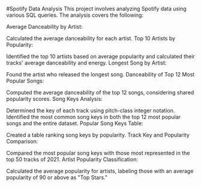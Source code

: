 #Spotify Data Analysis
This project involves analyzing Spotify data using various SQL queries. The analysis covers the following:

Average Danceability by Artist:

Calculated the average danceability for each artist.
Top 10 Artists by Popularity:

Identified the top 10 artists based on average popularity and calculated their tracks' average danceability and energy.
Longest Song by Artist:

Found the artist who released the longest song.
Danceability of Top 12 Most Popular Songs:

Computed the average danceability of the top 12 songs, considering shared popularity scores.
Song Keys Analysis:

Determined the key of each track using pitch-class integer notation.
Identified the most common song keys in both the top 12 most popular songs and the entire dataset.
Popular Song Keys Table:

Created a table ranking song keys by popularity.
Track Key and Popularity Comparison:

Compared the most popular song keys with those most represented in the top 50 tracks of 2021.
Artist Popularity Classification:

Calculated the average popularity for artists, labeling those with an average popularity of 90 or above as "Top Stars."

